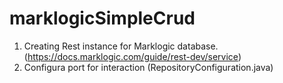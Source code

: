 # marklogicSimpleCrud

1) Creating Rest instance for Marklogic database. (https://docs.marklogic.com/guide/rest-dev/service)
2) Configura port for interaction (RepositoryConfiguration.java)

